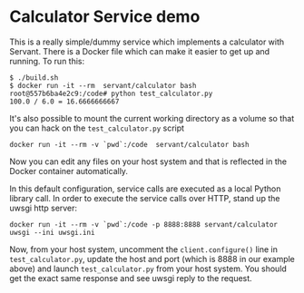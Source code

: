 # Calculator Service demo

This is a really simple/dummy service which implements a calculator with Servant.  There is a
Docker file which can make it easier to get up and running.  To run this:

```
$ ./build.sh
$ docker run -it --rm  servant/calculator bash
root@557b6ba4e2c9:/code# python test_calculator.py 
100.0 / 6.0 = 16.6666666667
```

It's also possible to mount the current working directory as a volume so that you can hack on the
`test_calculator.py` script

```
docker run -it --rm -v `pwd`:/code  servant/calculator bash
```

Now you can edit any files on your host system and that is reflected in the Docker container automatically.

In this default configuration, service calls are executed as a local Python library call.  In order to execute the service calls over HTTP, stand up the uwsgi http server:

```
docker run -it --rm -v `pwd`:/code -p 8888:8888 servant/calculator uwsgi --ini uwsgi.ini
```

Now, from your host system, uncomment the `client.configure()` line in `test_calculator.py`, update the host and port (which is 8888 in our example above) and launch `test_calculator.py` from your host system.  You should get the exact same response and see uwsgi reply to the request.

